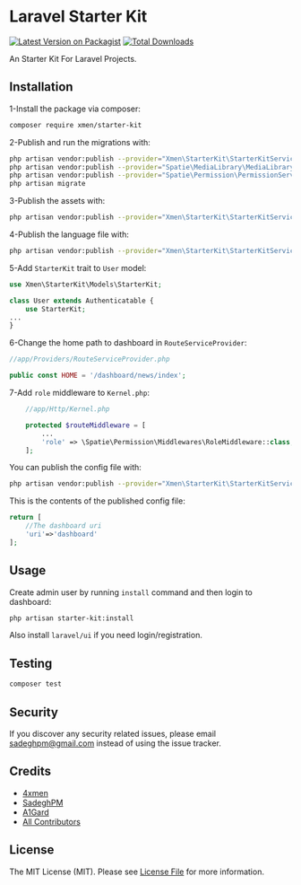 # Laravel Starter Kit

[![Latest Version on Packagist](https://img.shields.io/packagist/v/xmen/starter-kit.svg?style=flat-square)](https://packagist.org/packages/xmen/starter-kit)
[![Total Downloads](https://img.shields.io/packagist/dt/xmen/starter-kit.svg?style=flat-square)](https://packagist.org/packages/xmen/starter-kit)


An Starter Kit For Laravel Projects.

## Installation

1-Install the package via composer:

```bash
composer require xmen/starter-kit
```

2-Publish and run the migrations with:

```bash
php artisan vendor:publish --provider="Xmen\StarterKit\StarterKitServiceProvider" --tag="migrations"
php artisan vendor:publish --provider="Spatie\MediaLibrary\MediaLibraryServiceProvider" --tag="migrations"
php artisan vendor:publish --provider="Spatie\Permission\PermissionServiceProvider" --tag="migrations"
php artisan migrate
```

3-Publish the assets with:

```bash
php artisan vendor:publish --provider="Xmen\StarterKit\StarterKitServiceProvider" --tag="assets"
```

4-Publish the language file with:

```bash
php artisan vendor:publish --provider="Xmen\StarterKit\StarterKitServiceProvider" --tag="lang"
```

5-Add `StarterKit` trait to `User` model:
```php
use Xmen\StarterKit\Models\StarterKit;

class User extends Authenticatable {
    use StarterKit;
...
}
```

6-Change the home path to dashboard in `RouteServiceProvider`:
```php
//app/Providers/RouteServiceProvider.php

public const HOME = '/dashboard/news/index';
```

7-Add `role` middleware to `Kernel.php`:
```php
    //app/Http/Kernel.php

    protected $routeMiddleware = [
        ...
        'role' => \Spatie\Permission\Middlewares\RoleMiddleware::class,
    ];
```

You can publish the config file with:
```bash
php artisan vendor:publish --provider="Xmen\StarterKit\StarterKitServiceProvider" --tag="config"
```

This is the contents of the published config file:

```php
return [
    //The dashboard uri
    'uri'=>'dashboard'
];
```

## Usage

Create admin user by running `install` command and then login to dashboard:
```bash
php artisan starter-kit:install
```

Also install `laravel/ui` if you need login/registration.

## Testing

``` bash
composer test
```

## Security

If you discover any security related issues, please email sadeghpm@gmail.com instead of using the issue tracker.

## Credits

- [4xmen](https://github.com/4xmen)
- [SadeghPM](https://github.com/sadeghpm)
- [A1Gard](https://github.com/A1Gard)
- [All Contributors](../../contributors)

## License

The MIT License (MIT). Please see [License File](LICENSE.md) for more information.
